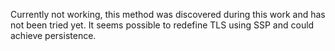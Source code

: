 Currently not working, this method was discovered during this work and has not been tried yet. It seems possible to redefine TLS using SSP and could achieve persistence.